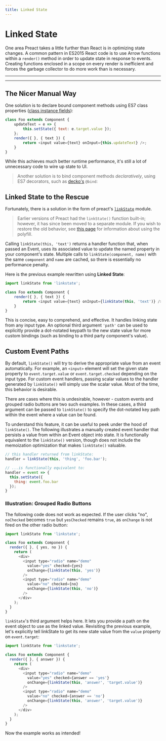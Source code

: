 ```yaml
---
title: Linked State
---
```


# Linked State

One area Preact takes a little further than React is in optimizing state changes. A common pattern in ES2015 React code is to use Arrow functions within a `render()` method in order to update state in response to events.  Creating functions enclosed in a scope on every render is inefficient and forces the garbage collector to do more work than is necessary.

---

<toc></toc>

---

## The Nicer Manual Way

One solution is to declare bound component methods using ES7 class properties ([class instance fields](https://github.com/jeffmo/es-class-fields-and-static-properties)):

```js
class Foo extends Component {
	updateText = e => {
		this.setState({ text: e.target.value });
	};
	render({ }, { text }) {
		return <input value={text} onInput={this.updateText} />;
	}
}
```

While this achieves much better runtime performance, it's still a lot of unnecessary code to wire up state to UI.

> Another solution is to bind component methods _declaratively_, using ES7 decorators, such as [decko's](https://github.com/developit/decko) `@bind`:


## Linked State to the Rescue

Fortunately, there is a solution in the form of preact's [`linkState`](https://github.com/developit/linkstate) module.

> Earlier versions of Preact had the `linkState()` function built-in; however, it has since been moved to a separate module. If you wish to restore the old behavior, see [this page](https://github.com/developit/linkstate#usage) for information about using the polyfill. 

Calling `linkState(this, 'text')` returns a handler function that, when passed an Event, uses its associated value to update the named property in your component's state.  Multiple calls to `linkState(component, name)` with the same `component` and `name` are cached, so there is essentially no performance penalty.

Here is the previous example rewritten using **Linked State**:

```js
import linkState from 'linkstate';

class Foo extends Component {
	render({ }, { text }) {
		return <input value={text} onInput={linkState(this, 'text')} />;
	}
}
```

This is concise, easy to comprehend, and effective. It handles linking state from any input type. An optional third argument `'path'` can be used to explicitly provide a dot-notated keypath to the new state value for more custom bindings (such as binding to a third party component's value).


## Custom Event Paths

By default, `linkState()` will try to derive the appropriate value from an event automatically. For example, an `<input>` element will set the given state property to `event.target.value` or `event.target.checked` depending on the input type. For custom event handlers, passing scalar values to the handler generated by `linkState()` will simply use the scalar value. Most of the time, this behavior is desirable.

There are cases where this is undesirable, however - custom events and grouped radio buttons are two such examples.  In these cases, a third argument can be passed to `linkState()` to specify the dot-notated key path within the event where a value can be found.

To understand this feature, it can be useful to peek under the hood of `linkState()`. The following illustrates a manually created event handler that persists a value from within an Event object into state. It is functionally equivalent to the `linkState()` version, though does not include the memoization optimization that makes `linkState()` valuable.

```js
// this handler returned from linkState:
handler = linkState(this, 'thing', 'foo.bar');

// ...is functionally equivalent to:
handler = event => {
  this.setState({
    thing: event.foo.bar
  });
}
```


### Illustration: Grouped Radio Buttons

The following code does not work as expected. If the user clicks "no", `noChecked` becomes `true` but `yesChecked` remains `true`, as `onChange` is not fired on the other radio button:

```js
import linkState from 'linkstate';

class Foo extends Component {
  render({ }, { yes, no }) {
    return (
      <div>
        <input type="radio" name="demo"
          value="yes" checked={yes}
          onChange={linkState(this, 'yes')}
        />
        <input type="radio" name="demo"
          value="no" checked={no}
          onChange={linkState(this, 'no')}
        />
      </div>
    );
  }
}
```


`linkState`'s third argument helps here. It lets you provide a path on the event object to use as the linked value. Revisiting the previous example, let's explicitly tell linkState to get its new state value from the `value` property on `event.target`:

```js
import linkState from 'linkstate';

class Foo extends Component {
  render({ }, { answer }) {
    return (
      <div>
        <input type="radio" name="demo"
          value="yes" checked={answer == 'yes'}
          onChange={linkState(this, 'answer', 'target.value')}
        />
        <input type="radio" name="demo"
          value="no" checked={answer == 'no'}
          onChange={linkState(this, 'answer', 'target.value')}
        />
      </div>
    );
  }
}
```

Now the example works as intended!
